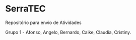 # SerraTEC

Repositório para envio de Atividades

Grupo 1 - Afonso, Angelo, Bernardo, Caike, Claudia, Cristiny.
